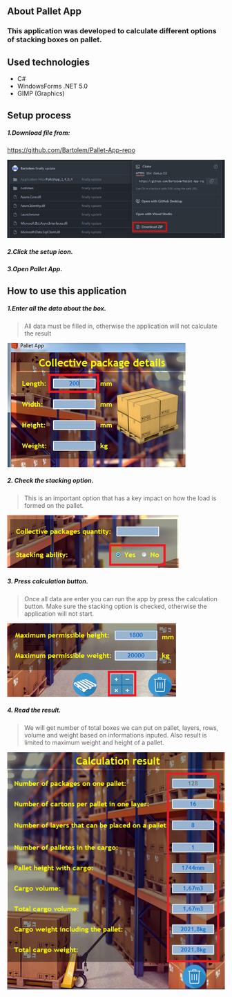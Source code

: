 ## About Pallet App
### This application was developed to calculate different options of stacking boxes on pallet.

## Used technologies
* C#
* WindowsForms .NET 5.0
* GIMP (Graphics)

## Setup process
##### 1.Download file from:
https://github.com/Bartolem/Pallet-App-repo

![](images/demo5.png)

##### 2.Click the setup icon.

##### 3.Open Pallet App.

## How to use this application
##### 1.Enter all the data about the box.
> All data must be filled in, otherwise the application will not calculate the result

![](images/demo1.png)

##### 2. Check the stacking option. 
> This is an important option that has a key impact on how the load is formed on the pallet.

![](images/demo2.png)

##### 3. Press calculation button.
> Once all data are enter you can run the app by press the calculation button. Make sure the stacking option is checked, otherwise the application will not start.

![](images/demo3.png)

##### 4. Read the result.
> We will get number of total boxes we can put on pallet, layers, rows, volume and weight based on informations inputed. Also result is limited to maximum weight and height of a pallet.

![](images/demo4.png)
